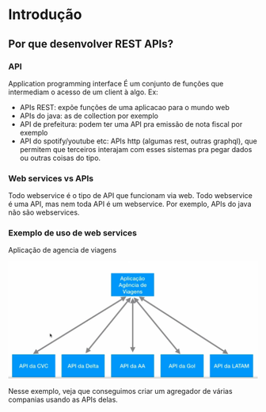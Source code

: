 # Introdução
## Por que desenvolver REST APIs?
### API
Application programming interface
É um conjunto de funções que intermediam o acesso de um client à algo.
Ex:
 - APIs REST: expõe funções de uma aplicacao para o mundo web
 - APIs do java: as de collection por exemplo
 - API de prefeitura: podem ter uma API pra emissão de nota fiscal por exemplo
 - API do spotify/youtube etc: APIs http (algumas rest, outras graphql), que permitem que terceiros interajam com esses sistemas pra pegar dados ou outras coisas do tipo.

### Web services vs APIs
Todo webservice é o tipo de API que funcionam via web.
Todo webservice é uma API, mas nem toda API é um webservice. Por exemplo, APIs do java não são webservices.

### Exemplo de uso de web services
Aplicação de agencia de viagens

![agencia-viagens](1.agencia-viagens.png)

Nesse exemplo, veja que conseguimos criar um agregador de várias companias usando as APIs delas.